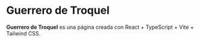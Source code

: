 # Guerrero de Troquel

**Guerrero de Troquel** es una página creada con React + TypeScript + Vite + Tailwind CSS.
